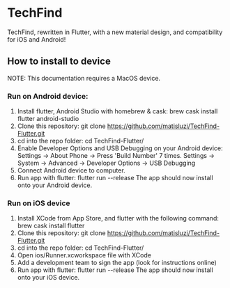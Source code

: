 # TechFind

TechFind, rewritten in Flutter, with a new material design, and compatibility for iOS and Android!

## How to install to device
NOTE: This documentation requires a MacOS device.
### Run on Android device:
1. Install flutter, Android Studio with homebrew & cask:
brew cask install flutter android-studio
2. Clone this repository:
git clone https://github.com/matisluzi/TechFind-Flutter.git
3. cd into the repo folder:
cd TechFind-Flutter/
4. Enable Developer Options and USB Debugging on your Android device:
Settings -> About Phone -> Press 'Build Number' 7 times.
Settings -> System -> Advanced -> Developer Options -> USB Debugging
5. Connect Android device to computer.
6. Run app with flutter:
flutter run --release
The app should now install onto your Android device.

### Run on iOS device
1. Install XCode from App Store, and flutter with the following command:
brew cask install flutter
2. Clone this repository:
git clone https://github.com/matisluzi/TechFind-Flutter.git
3. cd into the repo folder:
cd TechFind-Flutter/
4. Open ios/Runner.xcworkspace file with XCode
5. Add a development team to sign the app (look for instructions online)
6. Run app with flutter:
flutter run --release
The app should now install onto your iOS device.
